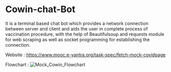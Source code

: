 # Cowin-chat-Bot
It is a terminal based chat bot which provides a network connection between server and client and aids the user in complete process of vaccination procedure, with the help of Beautifulsoup and requests module for web scraping as well as socket programming for establishing the connection.

Website : https://www.mooc.e-yantra.org/task-spec/fetch-mock-covidpage


Flowchart : ![Mock_Cowin_Flowchart](https://user-images.githubusercontent.com/43643235/125133272-3ee17500-e123-11eb-8330-f8c74ad1f2a8.png)
